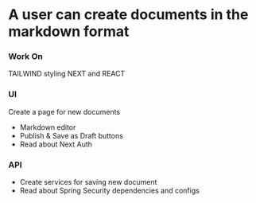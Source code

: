 
# A user can create documents in the markdown format

### Work On
TAILWIND styling
NEXT and REACT

### UI
Create a page for new documents
 - Markdown editor
 - Publish & Save as Draft buttons
 - Read about Next Auth

### API
- Create services for saving new document
- Read about Spring Security dependencies and configs


